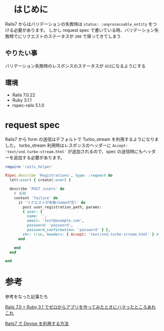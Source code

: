 <!--
title: 【Rspec】turbo_streamを使っているときのrequest specの書き方
tags: Rails7, Ruby, Rspec, request_spec
 -->

# 　はじめに

Rails7 からはバリデーションの失敗時は `status: :unprocessable_entity` をつける必要があります。
しかし request spec で書いている時、バリデーション失敗時でにリクエストのステータスが `200` で帰ってきてしまう

## やりたい事

バリデーション失敗時のレスポンスのステータスが `422`になるようにする

## 環境

- Rails 7.0.22
- Ruby 3.1.1
- rspec-rails 5.1.0

# request spec

Rails7 から form の送信はデフォルトで Turbo_stream を利用するようになりました。
turbo_stream 利用時はレスポンスのヘッダーに `Accept: 'text/vnd.turbo-stream.html'` が追加されるので、spec の送信時にもヘッダーを追加する必要があります。

```ruby:rails/spec/request/user.rb
require 'rails_helper'

RSpec.describe 'Registrations', type: :request do
  let(:user) { create(:user) }

  describe 'POST /users' do
    # 省略
    context 'failure' do
      it 'リクエストが失敗(nameが空)' do
        post user_registration_path, params:
        { user: {
          name: '',
          email: 'test@example.com',
          password: 'password',
          password_confirmation: 'password' } },
        xhr: true, headers: { Accept: 'text/vnd.turbo-stream.html' } #この行を追加する
      end

    end
  end

end


```

# 参考

参考をなった記事たち

[Rails 7.0 + Ruby 3.1 でゼロからアプリを作ってみたときにハマったところあれこれ](https://qiita.com/jnchito/items/5c41a7031404c313da1f#%E3%83%90%E3%83%AA%E3%83%87%E3%83%BC%E3%82%B7%E3%83%A7%E3%83%B3%E5%A4%B1%E6%95%97%E6%99%82%E3%81%AB-status-unprocessable_entity-%E3%82%92%E4%BB%98%E3%81%91%E3%82%8B%E5%BF%85%E8%A6%81%E3%81%8C%E3%81%82%E3%82%8B)

[Rails7 で Devise を利用する方法](https://gorails.com/episodes/devise-hotwire-turbo)

